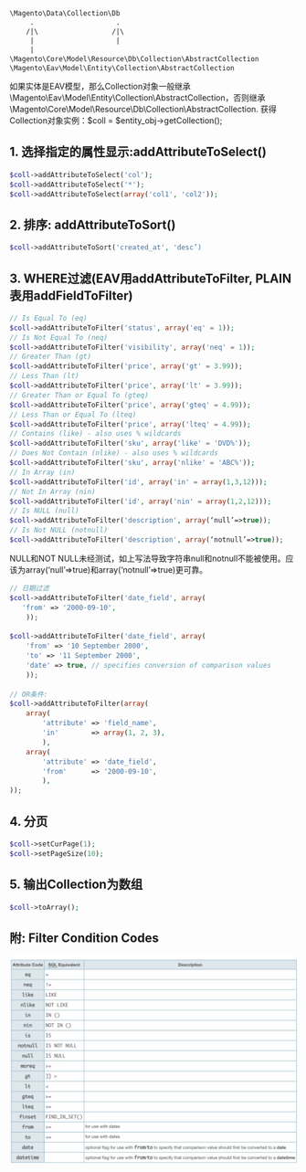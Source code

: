 ```
\Magento\Data\Collection\Db
     .                    .
    /|\                  /|\
     |                    |
     |              \Magento\Core\Model\Resource\Db\Collection\AbstractCollection
\Magento\Eav\Model\Entity\Collection\AbstractCollection 
```

如果实体是EAV模型，那么Collection对象一般继承\Magento\Eav\Model\Entity\Collection\AbstractCollection，否则继承\Magento\Core\Model\Resource\Db\Collection\AbstractCollection. 获得Collection对象实例：$coll = $entity_obj->getCollection();

## 1. 选择指定的属性显示:addAttributeToSelect()

```php
$coll->addAttributeToSelect('col');
$coll->addAttributeToSelect('*');
$coll->addAttributeToSelect(array('col1', 'col2'));
```

## 2. 排序: addAttributeToSort()

```php
$coll->addAttributeToSort('created_at', 'desc’) 
```

## 3. WHERE过滤(EAV用addAttributeToFilter, PLAIN表用addFieldToFilter)

```php
// Is Equal To (eq)
$coll->addAttributeToFilter('status', array('eq' = 1));
// Is Not Equal To (neq)
$coll->addAttributeToFilter('visibility', array('neq' = 1));
// Greater Than (gt)
$coll->addAttributeToFilter('price', array('gt' = 3.99));
// Less Than (lt)
$coll->addAttributeToFilter('price', array('lt' = 3.99));
// Greater Than or Equal To (gteq)
$coll->addAttributeToFilter('price', array('gteq' = 4.99));
// Less Than or Equal To (lteq)
$coll->addAttributeToFilter('price', array('lteq' = 4.99));
// Contains (like) - also uses % wildcards
$coll->addAttributeToFilter('sku', array('like' = 'DVD%'));
// Does Not Contain (nlike) - also uses % wildcards
$coll->addAttributeToFilter('sku', array('nlike' = 'ABC%'));
// In Array (in)
$coll->addAttributeToFilter('id', array('in' = array(1,3,12)));
// Not In Array (nin)
$coll->addAttributeToFilter('id', array('nin' = array(1,2,12)));
// Is NULL (null)
$coll->addAttributeToFilter('description', array(‘null’=>true));
// Is Not NULL (notnull)
$coll->addAttributeToFilter('description', array(‘notnull’=>true));
```

NULL和NOT NULL未经测试，如上写法导致字符串null和notnull不能被使用。应该为array(‘null’=>true)和array(‘notnull’=>true)更可靠。

```php
// 日期过滤
$coll->addAttributeToFilter('date_field', array(
   'from' => '2000-09-10',
    ));
 
$coll->addAttributeToFilter('date_field', array(
    'from' => '10 September 2000',
    'to' => '11 September 2000',
    'date' => true, // specifies conversion of comparison values
    )); 

// OR条件:
$coll->addAttributeToFilter(array(
    array(
        'attribute' => 'field_name',
        'in'        => array(1, 2, 3),
        ),
    array(
        'attribute' => 'date_field',
        'from'      => '2000-09-10',
        ),
)); 
```

## 4. 分页

```php
$coll->setCurPage(1);
$coll->setPageSize(10);
```

## 5. 输出Collection为数组

```php
$coll->toArray(); 
```

## 附: Filter Condition Codes

<img src="images/FFCBE4A339284B688AA72B1800AFBBE8.png" alt="image" style="zoom:50%;" />